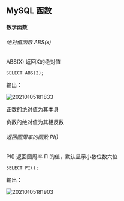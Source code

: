 ## MySQL 函数

#### 数学函数

###### 绝对值函数 ABS(x)

ABS(X) 返回X的绝对值

`SELECT ABS(2);`

输出：

![20210105181833](http://pic.sigalx.com/pic/20210105181833.png)

正数的绝对值为其本身

负数的绝对值为其相反数

######  返回圆周率的函数 PI()

PI() 返回圆周率 Π 的值，默认显示小数位数六位

`SELECT PI();`

输出：

![20210105181903](http://pic.sigalx.com/pic/20210105181903.png)

